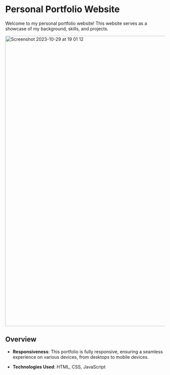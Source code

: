 # Personal Portfolio Website

Welcome to my personal portfolio website! This website serves as a showcase of my background, skills, and projects.

<img width="918" alt="Screenshot 2023-10-29 at 19 01 12" src="https://github.com/MarikaBBB/Portfolio-website/assets/126022615/41873927-a319-44c2-a7d9-23fd91e44b0b">

## Overview

- **Responsiveness**: This portfolio is fully responsive, ensuring a seamless experience on various devices, from desktops to mobile devices.

- **Technologies Used**: HTML, CSS, JavaScript
